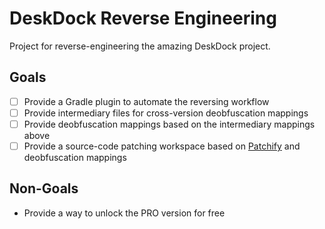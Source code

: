 # DeskDock Reverse Engineering

Project for reverse-engineering the amazing DeskDock project.

## Goals

- [ ] Provide a Gradle plugin to automate the reversing workflow
- [ ] Provide intermediary files for cross-version deobfuscation mappings
- [ ] Provide deobfuscation mappings based on the intermediary mappings above
- [ ] Provide a source-code patching workspace based on [Patchify](https://github.com/NickAcPT/Patchify) and
  deobfuscation mappings

## Non-Goals

- Provide a way to unlock the PRO version for free 